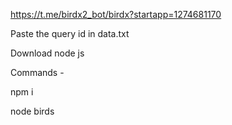 https://t.me/birdx2_bot/birdx?startapp=1274681170

Paste the query id in data.txt

Download node js

Commands - 

npm i 

node birds

